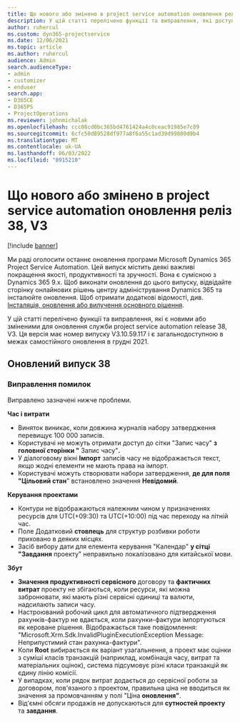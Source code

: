 ```yaml
---
title: Що нового або змінено в project service automation оновлення реліз 38, V3
description: У цій статті перелічено функції та виправлення, які доступні в Microsoft Dynamics 365 Project Service Automation оновленні випуску 38, V3.
author: ruhercul
ms.custom: dyn365-projectservice
ms.date: 12/06/2021
ms.topic: article
ms.author: ruhercul
audience: Admin
search.audienceType:
- admin
- customizer
- enduser
search.app:
- D365CE
- D365PS
- ProjectOperations
ms.reviewer: johnmichalak
ms.openlocfilehash: ccc08cd0bc365bd4761424a4c0ceac91985e7c89
ms.sourcegitcommit: 6cfc50d89528df977a8f6a55c1ad39d99800d9b4
ms.translationtype: MT
ms.contentlocale: uk-UA
ms.lasthandoff: 06/03/2022
ms.locfileid: "8915210"
---
```

# <a name="whats-new-or-changed-in-project-service-automation-update-release-38-v3"></a>Що нового або змінено в project service automation оновлення реліз 38, V3

[!include [banner](../includes/psa-now-project-operations.md)]

Ми раді оголосити останнє оновлення програми Microsoft Dynamics 365 Project Service Automation. Цей випуск містить деякі важливі покращення якості, продуктивності та зручності. Вона є сумісною з Dynamics 365 9.x. Щоб виконати оновлення до цього випуску, відвідайте сторінку онлайнових рішень центру адміністрування Dynamics 365 та інсталюйте оновлення. Щоб отримати додаткові відомості, див. [Інсталяція, оновлення або вилучення основного рішення](/power-platform/admin/install-remove-preferred-solution).

У цій статті перелічено функції та виправлення, які є новими або зміненими для оновлення служби project service automation release 38, V3. Ця версія має номер випуску V3.10.59.117 і є загальнодоступною в межах самостійного оновлення в грудні 2021.

## <a name="update-release-38"></a>Оновлений випуск 38

### <a name="bug-fixes"></a>Виправлення помилок

Виправлено зазначені нижче проблеми.

**Час і витрати**

- Виняток виникає, коли довжина журналів набору затвердження перевищує 100 000 записів.
- Користувачі не можуть отримати доступ до сітки "Запис часу" **з головної сторінки "** Запис часу"**.**
- У діалоговому вікні **Імпорт** записів часу не відображається текст, якщо жодні елементи не мають права на імпорт.
- Користувачі можуть створювати набори затвердження, **де для поля "Цільовий стан**" встановлено значення **Невідомий**.

**Керування проектами**

- Контури не відображаються належним чином у призначеннях ресурсів для UTC(+09:30) та UTC(+10:00) під час переходу на літній час.
- Поле Додатковий **стовпець** для структур розбивки роботи приховано в деяких місцях.
- Засіб вибору дати для елемента керування "Календар" **у сітці "Завдання** проекту" неправильно локалізовано для китайської мови.

**Збут**

- **Значення продуктивності сервісного** договору та **фактичних витрат** проекту не збігаються, коли ресурси, які можна забронювати, які мають різні сервісні одиниці та валюти, надсилають записи часу.
- Настроюваний робочий цикл для автоматичного підтвердження рахунків-фактур не вдається, коли рахунки-фактури імпортуються як кероване рішення. Відображається таке повідомлення: "Microsoft.Xrm.Sdk.InvalidPluginExecutionException Message: Неприпустимий стан рахунка-фактури".
- Коли **Root** вибирається як варіант узагальнення, а проект має оцінки з суміші класів транзакцій (наприклад, комбінація часу, витрат та матеріальних оцінок), система підсумовує різні класи транзакцій як єдину лінію комісії.
- У випадках, коли рядок витрат додається до сервісної роботи за договором, пов'язаного з проектом, правильна ціна не вводиться як значення за промовчанням у полі "Ціна **оновлення"**.
- Від'ємні обсяги продажів не допускаються для **сутностей проекту** та **завдання**.
